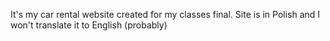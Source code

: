 It's my car rental website created for my classes final. 
Site is in Polish and I won't translate it to English (probably)
